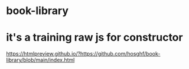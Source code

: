 # book-library
# it's a training raw js for constructor

https://htmlpreview.github.io/?https://github.com/hosghf/book-library/blob/main/index.html